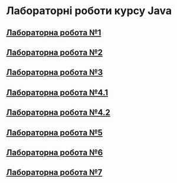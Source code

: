 # Лабораторні роботи курсу Java

## [Лабораторна робота №1]()
## [Лабораторна робота №2]()
## [Лабораторна робота №3]()
## [Лабораторна робота №4.1]()
## [Лабораторна робота №4.2]()
## [Лабораторна робота №5]()
## [Лабораторна робота №6]()
## [Лабораторна робота №7]()